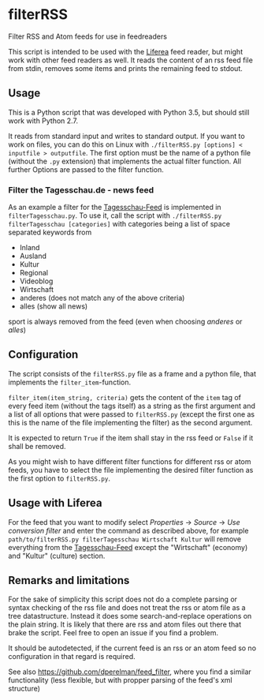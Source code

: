 # filterRSS
Filter RSS and Atom feeds for use in feedreaders

This script is intended to be used with the [Liferea](https://lzone.de/liferea/) feed reader,
but might work with other feed readers as well. It reads the content of an rss feed file from stdin, removes some
items and prints the remaining feed to stdout.


## Usage
This is a Python script that was developed with Python 3.5, but should still work with Python 2.7.

It reads from standard input and writes to standard output. If you want to work on files, you can do this on Linux with
`./filterRSS.py [options] < inputfile > outputfile`.
The first option must be the name of a python file (without the `.py` extension) that implements the actual filter function. All
further Options are passed to the filter function.

### Filter the Tagesschau.de - news feed
As an example a filter for the [Tagesschau-Feed](http://www.tagesschau.de/xml/rss2) is implemented in `filterTagesschau.py`.
To use it, call the script with
`./filterRSS.py filterTagesschau [categories]`
with categories being a list of space separated keywords from
* Inland
* Ausland
* Kultur
* Regional
* Videoblog
* Wirtschaft
* anderes (does not match any of the above criteria)
* alles (show all news)

sport is always removed from the feed (even when choosing *anderes* or *alles*)


## Configuration
The script consists of the `filterRSS.py` file as a frame and a python file, that implements the 
`filter_item`-function.

`filter_item(item_string, criteria)` gets the content of the `item` tag of every feed item (without the tags itself) 
as a string as the first argument
and a list of all options that were passed to `filterRSS.py` (except the first one as this is the name of the file
implementing the filter) as the second argument.

It is expected to return `True` if the item shall stay in the rss feed or `False` if it shall be removed.

As you might wish to have different filter functions for different rss or atom feeds, you have to select the file implementing the
desired filter function as the first option to `filterRSS.py`.

## Usage with Liferea
For the feed that you want to modify select *Properties* -> *Source* -> *Use conversion filter*
and enter the command as described above, for example
`path/to/filterRSS.py filterTagesschau Wirtschaft Kultur` will remove everything from the
[Tagesschau-Feed](http://www.tagesschau.de/xml/rss2)
except the "Wirtschaft" (economy) and "Kultur" (culture) section.


## Remarks and limitations
For the sake of simplicity this script does not do a complete parsing or syntax checking of the rss file and does not
treat the rss or atom file as a tree datastructure. Instead it does some search-and-replace operations on the plain string.
It is likely that there are rss and atom files out there that brake the script. Feel free to open an issue if you find a problem.

It should be autodetected, if the current feed is an rss or an atom feed so no configuration in that regard is required.

See also https://github.com/dperelman/feed_filter, where you find a similar functionality (less flexible, but with propper parsing of the feed's xml structure)
